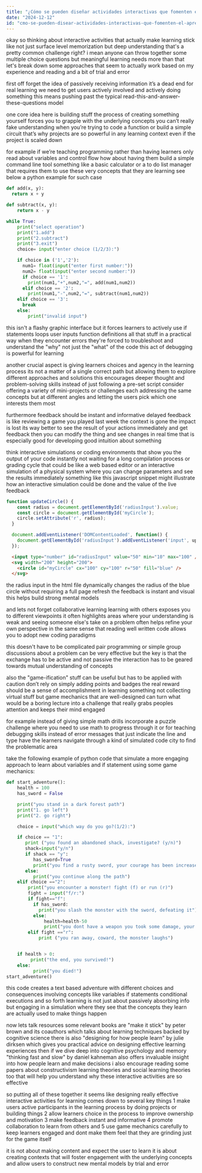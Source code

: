 ```yaml
---
title: "¿Cómo se pueden diseñar actividades interactivas que fomenten el aprendizaje significativo?"
date: "2024-12-12"
id: "cmo-se-pueden-disear-actividades-interactivas-que-fomenten-el-aprendizaje-significativo"
---
```


okay so thinking about interactive activities that actually make learning stick like not just surface level memorization but deep understanding that's a pretty common challenge right? i mean anyone can throw together some multiple choice questions but meaningful learning needs more than that let's break down some approaches that seem to actually work based on my experience and reading and a bit of trial and error

first off forget the idea of passively receiving information it’s a dead end for real learning we need to get users actively involved and actively doing something this means pushing past the typical read-this-and-answer-these-questions model

one core idea here is building stuff the process of creating something yourself forces you to grapple with the underlying concepts you can’t really fake understanding when you’re trying to code a function or build a simple circuit that’s why projects are so powerful in any learning context even if the project is scaled down

for example if we’re teaching programming rather than having learners only read about variables and control flow how about having them build a simple command line tool something like a basic calculator or a to do list manager that requires them to use these very concepts that they are learning see below a python example for such case

```python
def add(x, y):
  return x + y

def subtract(x, y):
    return x - y

while True:
    print("select operation")
    print("1.add")
    print("2.subtract")
    print("3.exit")
    choice= input("enter choice (1/2/3):")

    if choice in ('1','2'):
      num1= float(input("enter first number:"))
      num2= float(input("enter second number:"))
      if choice == '1':
        print(num1,"+",num2,"=", add(num1,num2))
      elif choice == '2':
        print(num1,"-",num2,"=", subtract(num1,num2))
    elif choice == '3':
      break
    else:
        print("invalid input")
```
this isn't a flashy graphic interface but it forces learners to actively use if statements loops user inputs function definitions all that stuff in a practical way when they encounter errors they're forced to troubleshoot and understand the "why" not just the "what" of the code this act of debugging is powerful for learning

another crucial aspect is giving learners choices and agency in the learning process its not a matter of a single correct path but allowing them to explore different approaches and solutions this encourages deeper thought and problem-solving skills instead of just following a pre-set script consider offering a variety of mini-projects or challenges each addressing the same concepts but at different angles and letting the users pick which one interests them most

furthermore feedback should be instant and informative delayed feedback is like reviewing a game you played last week the context is gone the impact is lost its way better to see the result of your actions immediately and get feedback then you can modify the thing and see changes in real time that is especially good for developing good intuition about something

think interactive simulations or coding environments that show you the output of your code instantly not waiting for a long compilation process or grading cycle that could be like a web based editor or an interactive simulation of a physical system where you can change parameters and see the results immediately something like this javascript snippet might illustrate how an interactive simulation could be done and the value of the live feedback

```javascript
function updateCircle() {
    const radius = document.getElementById('radiusInput').value;
    const circle = document.getElementById('myCircle');
    circle.setAttribute('r', radius);
  }

  document.addEventListener('DOMContentLoaded', function() {
    document.getElementById('radiusInput').addEventListener('input', updateCircle);
  });
```

```html
  <input type="number" id="radiusInput" value="50" min="10" max="100" />
  <svg width="200" height="200">
    <circle id="myCircle" cx="100" cy="100" r="50" fill="blue" />
  </svg>
```
the radius input in the html file dynamically changes the radius of the blue circle without requiring a full page refresh the feedback is instant and visual this helps build strong mental models

and lets not forget collaborative learning learning with others exposes you to different viewpoints it often highlights areas where your understanding is weak and seeing someone else's take on a problem often helps refine your own perspective in the same sense that reading well written code allows you to adopt new coding paradigms

this doesn't have to be complicated pair programming or simple group discussions about a problem can be very effective but the key is that the exchange has to be active and not passive the interaction has to be geared towards mutual understanding of concepts

also the "game-ification" stuff can be useful but has to be applied with caution don’t rely on simply adding points and badges the real reward should be a sense of accomplishment in learning something not collecting virtual stuff but game mechanics that are well-designed can turn what would be a boring lecture into a challenge that really grabs peoples attention and keeps their mind engaged

for example instead of giving simple math drills incorporate a puzzle challenge where you need to use math to progress through it or for teaching debugging skills instead of error messages that just indicate the line and type have the learners navigate through a kind of simulated code city to find the problematic area

take the following example of python code that simulate a more engaging approach to learn about variables and if statement using some game mechanics:
```python
def start_adventure():
    health = 100
    has_sword = False

    print("you stand in a dark forest path")
    print("1. go left")
    print("2. go right")

    choice = input("which way do you go?(1/2):")

    if choice == "1":
       print ("you found an abandoned shack, investigate? (y/n)")
       shack=input("y/n")
       if shack == "y":
          has_sword=True
          print("you find a rusty sword, your courage has been increased!")
       else:
          print("you continue along the path")
    elif choice =="2":
        print("you encounter a monster! fight (f) or run (r)")
        fight = input("f/r:")
        if fight=="f":
          if has_sword:
            print("you slash the monster with the sword, defeating it")
          else:
              health=health-50
              print("you dont have a weapon you took some damage, your health is:", health)
        elif fight =="r":
            print ("you ran away, coward, the monster laughs")


    if health > 0:
         print("the end, you survived!")
    else:
          print("you died!")
start_adventure()
```
this code creates a text based adventure with different choices and consequences involving concepts like variables if statements conditional executions and so forth learning is not just about passively absorbing info but engaging in a simulation where they see that the concepts they learn are actually used to make things happen

now lets talk resources some relevant books are "make it stick" by peter brown and its coauthors which talks about learning techniques backed by cognitive science there is also "designing for how people learn" by julie dirksen which gives you practical advice on designing effective learning experiences then if we dive deep into cognitive psychology and memory "thinking fast and slow" by daniel kahneman also offers invaluable insight into how people learn and make decisions i also encourage reading some papers about constructivism learning theories and social learning theories too that will help you understand why these interactive activities are so effective

so putting all of these together it seems like designing really effective interactive activities for learning comes down to several key things 1 make users active participants in the learning process by doing projects or building things 2 allow learners choice in the process to improve ownership and motivation 3 make feedback instant and informative 4 promote collaboration to learn from others and 5 use game mechanics carefully to keep learners engaged and dont make them feel that they are grinding just for the game itself

it is not about making content and expect the user to learn it is about creating contexts that will foster engagement with the underlying concepts and allow users to construct new mental models by trial and error
